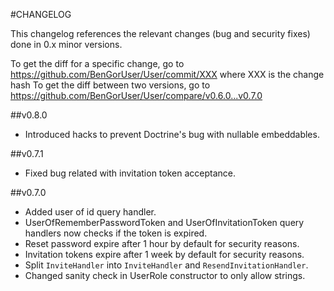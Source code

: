 #CHANGELOG

This changelog references the relevant changes (bug and security fixes) done in 0.x minor versions.

To get the diff for a specific change, go to https://github.com/BenGorUser/User/commit/XXX where XXX is the change hash
To get the diff between two versions, go to https://github.com/BenGorUser/User/compare/v0.6.0...v0.7.0

##v0.8.0
* Introduced hacks to prevent Doctrine's bug with nullable embeddables.

##v0.7.1
* Fixed bug related with invitation token acceptance.

##v0.7.0
* Added user of id query handler.
* UserOfRememberPasswordToken and UserOfInvitationToken query handlers now checks if the token is expired.
* Reset password expire after 1 hour by default for security reasons.
* Invitation tokens expire after 1 week by default for security reasons.
* Split `InviteHandler` into `InviteHandler` and `ResendInvitationHandler`.
* Changed sanity check in UserRole constructor to only allow strings.
